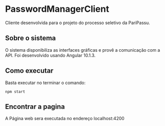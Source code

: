 # PasswordManagerClient
Cliente desenvolvida para o projeto do processo seletivo da PariPassu.

## Sobre o sistema
O sistema disponibiliza as interfaces gráficas e provê a comunicação com a API. Foi desenvolvido usando Angular 10.1.3.

## Como executar
Basta executar no terminar o comando:
```
npm start
```
## Encontrar a pagina
A Página web sera executada no endereço localhost:4200
